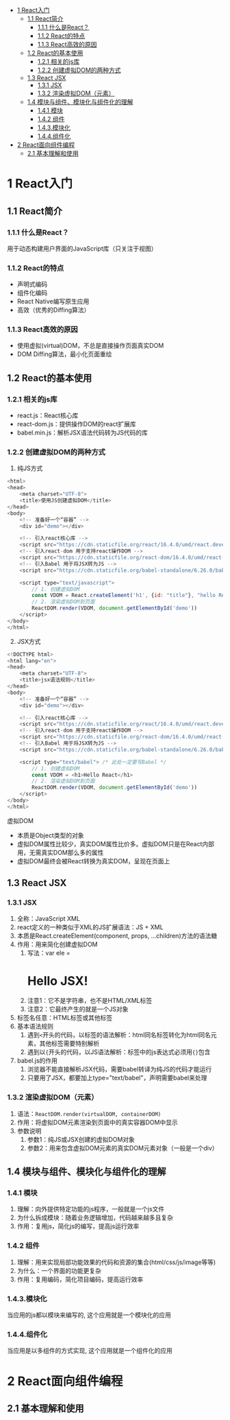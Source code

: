 
<!-- TOC -->

- [1 React入门](#1-react入门)
  - [1.1 React简介](#11-react简介)
    - [1.1.1 什么是React？](#111-什么是react)
    - [1.1.2 React的特点](#112-react的特点)
    - [1.1.3 React高效的原因](#113-react高效的原因)
  - [1.2 React的基本使用](#12-react的基本使用)
    - [1.2.1 相关的js库](#121-相关的js库)
    - [1.2.2 创建虚拟DOM的两种方式](#122-创建虚拟dom的两种方式)
  - [1.3 React JSX](#13-react-jsx)
    - [1.3.1 JSX](#131-jsx)
    - [1.3.2 渲染虚拟DOM（元素）](#132-渲染虚拟dom元素)
  - [1.4 模块与组件、模块化与组件化的理解](#14-模块与组件模块化与组件化的理解)
    - [1.4.1 模块](#141-模块)
    - [1.4.2 组件](#142-组件)
    - [1.4.3.模块化](#143模块化)
    - [1.4.4.组件化](#144组件化)
- [2 React面向组件编程](#2-react面向组件编程)
  - [2.1 基本理解和使用](#21-基本理解和使用)

<!-- /TOC -->
# 1 React入门

## 1.1 React简介

### 1.1.1 什么是React？

用于动态构建用户界面的JavaScript库（只关注于视图）

### 1.1.2 React的特点

- 声明式编码
- 组件化编码
- React Native编写原生应用
- 高效（优秀的Diffing算法）

### 1.1.3 React高效的原因

- 使用虚拟(virtual)DOM，不总是直接操作页面真实DOM
- DOM Diffing算法，最小化页面重绘

## 1.2 React的基本使用

### 1.2.1 相关的js库

- react.js：React核心库
- react-dom.js：提供操作DOM的react扩展库
- babel.min.js：解析JSX语法代码转为JS代码的库

### 1.2.2 创建虚拟DOM的两种方式

1. 纯JS方式

```js
<html>
<head>
    <meta charset="UTF-8">
    <title>使用JS创建虚拟DOM</title>
</head>
<body>
    <!-- 准备好一个“容器” -->
    <div id="demo"></div>

    <!-- 引入react核心库 -->
    <script src="https://cdn.staticfile.org/react/16.4.0/umd/react.development.js"></script>
    <!-- 引入react-dom 用于支持react操作DOM -->
    <script src="https://cdn.staticfile.org/react-dom/16.4.0/umd/react-dom.development.js"></script>
    <!-- 引入Babel 用于将JSX转为JS -->
    <script src="https://cdn.staticfile.org/babel-standalone/6.26.0/babel.min.js"></script>

    <script type="text/javascript"> 
        // 1. 创建虚拟DOM
        const VDOM = React.createElement('h1', {id: "title"}, "hello React")
        // 2. 渲染虚拟DOM到页面
        ReactDOM.render(VDOM, document.getElementById('demo'))
    </script>
</body>
</html>
```

2. JSX方式

```js
<!DOCTYPE html>
<html lang="en">
<head>
    <meta charset="UTF-8">
    <title>jsx语法规则</title>
</head>
<body>
    <!-- 准备好一个“容器” -->
    <div id="demo"></div>

    <!-- 引入react核心库 -->
    <script src="https://cdn.staticfile.org/react/16.4.0/umd/react.development.js"></script>
    <!-- 引入react-dom 用于支持react操作DOM -->
    <script src="https://cdn.staticfile.org/react-dom/16.4.0/umd/react-dom.development.js"></script>
    <!-- 引入Babel 用于将JSX转为JS -->
    <script src="https://cdn.staticfile.org/babel-standalone/6.26.0/babel.min.js"></script>

    <script type="text/babel"> /* 此处一定要写Babel */
        // 1. 创建虚拟DOM
        const VDOM = <h1>Hello React</h1>
        // 2. 渲染虚拟DOM到页面
        ReactDOM.render(VDOM, document.getElementById('demo'))
    </script>
</body>
</html>
```

虚拟DOM
- 本质是Object类型的对象
- 虚拟DOM属性比较少，真实DOM属性比价多。虚拟DOM只是在React内部用，无需真实DOM那么多的属性
- 虚拟DOM最终会被React转换为真实DOM，呈现在页面上

## 1.3 React JSX

### 1.3.1 JSX

1. 全称：JavaScript XML
2. react定义的一种类似于XML的JS扩展语法：JS + XML
3. 本质是React.createElement(component, props, ...children)方法的语法糖
4. 作用：用来简化创建虚拟DOM
   1. 写法：var ele = <h1>Hello JSX!</h1>
   2. 注意1：它不是字符串，也不是HTML/XML标签
   3. 注意2：它最终产生的就是一个JS对象
5. 标签名任意：HTML标签或其他标签
6. 基本语法规则
   1. 遇到`<`开头的代码，以标签的语法解析：html同名标签转化为html同名元素，其他标签需要特别解析
   2. 遇到以`{`开头的代码，以JS语法解析：标签中的js表达式必须用`{}`包含
7. babel.js的作用
   1. 浏览器不能直接解析JSX代码，需要babel转译为纯JS的代码才能运行
   2. 只要用了JSX，都要加上type="text/babel"，声明需要babel来处理

### 1.3.2 渲染虚拟DOM（元素）

1. 语法：`ReactDOM.render(virtualDOM, containerDOM)`
2. 作用：将虚拟DOM元素渲染到页面中的真实容器DOM中显示
3. 参数说明
   1. 参数1：纯JS或JSX创建的虚拟DOM对象
   2. 参数2：用来包含虚拟DOM元素的真实DOM元素对象（一般是一个div）

## 1.4 模块与组件、模块化与组件化的理解

### 1.4.1 模块

1. 理解：向外提供特定功能的js程序，一般就是一个js文件
2. 为什么拆成模块：随着业务逻辑增加，代码越来越多且复杂
3. 作用：复用js，简化js的编写，提高js运行效率

### 1.4.2 组件

1. 理解：用来实现局部功能效果的代码和资源的集合(html/css/js/image等等)
2. 为什么：一个界面的功能更复杂
3. 作用：复用编码，简化项目编码，提高运行效率

### 1.4.3.模块化

当应用的js都以模块来编写的, 这个应用就是一个模块化的应用

### 1.4.4.组件化

当应用是以多组件的方式实现, 这个应用就是一个组件化的应用

# 2 React面向组件编程

## 2.1 基本理解和使用
